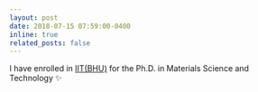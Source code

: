 ```yaml
---
layout: post
date: 2018-07-15 07:59:00-0400
inline: true
related_posts: false
---
```


<!-- A simple inline announcement with Markdown emoji! :sparkles: :smile: -->

I have enrolled in [IIT(BHU)](https://iitbhu.ac.in/dept/mst) for the Ph.D. in Materials Science and Technology :sparkles:
